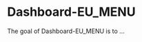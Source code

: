 
<!-- README.md is generated from README.Rmd. Please edit that file -->

# Dashboard-EU\_MENU

<!-- badges: start -->
<!-- badges: end -->

The goal of Dashboard-EU\_MENU is to …
